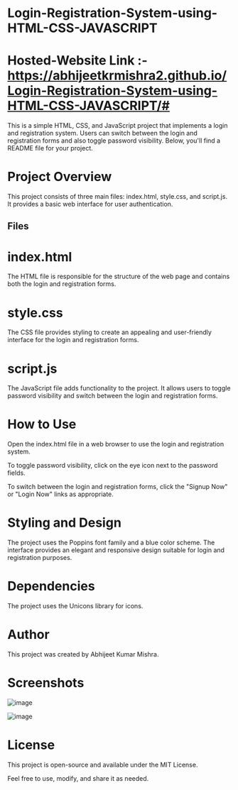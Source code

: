 # Login-Registration-System-using-HTML-CSS-JAVASCRIPT

# Hosted-Website Link :- https://abhijeetkrmishra2.github.io/Login-Registration-System-using-HTML-CSS-JAVASCRIPT/#

This is a simple HTML, CSS, and JavaScript project that implements a login and registration system. Users can switch between the login and registration forms and also toggle password visibility. Below, you'll find a README file for your project.

# Project Overview
This project consists of three main files: index.html, style.css, and script.js. It provides a basic web interface for user authentication.

## Files
# index.html
The HTML file is responsible for the structure of the web page and contains both the login and registration forms.

# style.css
The CSS file provides styling to create an appealing and user-friendly interface for the login and registration forms.

# script.js
The JavaScript file adds functionality to the project. It allows users to toggle password visibility and switch between the login and registration forms.

# How to Use
Open the index.html file in a web browser to use the login and registration system.

To toggle password visibility, click on the eye icon next to the password fields.

To switch between the login and registration forms, click the "Signup Now" or "Login Now" links as appropriate.

# Styling and Design
The project uses the Poppins font family and a blue color scheme. The interface provides an elegant and responsive design suitable for login and registration purposes.

# Dependencies
The project uses the Unicons library for icons.

# Author
This project was created by Abhijeet Kumar Mishra.

# Screenshots
![image](https://github.com/AbhijeetKrMishra2/Login-Registration-System-using-HTML-CSS-JAVASCRIPT/assets/139151966/ab8f23f1-68d5-40c6-bf43-073247429d7e)

![image](https://github.com/AbhijeetKrMishra2/Login-Registration-System-using-HTML-CSS-JAVASCRIPT/assets/139151966/5735502d-e2f9-4522-80a5-12b52cba2c95)


# License
This project is open-source and available under the MIT License.

Feel free to use, modify, and share it as needed.

